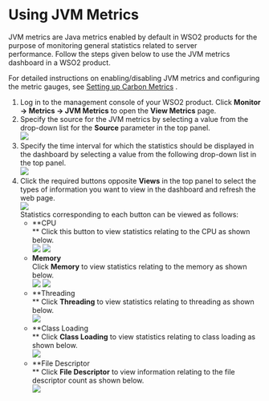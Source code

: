 # Using JVM Metrics

JVM metrics are Java metrics enabled by default in WSO2 products for the
purpose of monitoring general statistics related to server
performance. Follow the steps given below to use the JVM metrics
dashboard in a WSO2 product.

For detailed instructions on enabling/disabling JVM metrics and
configuring the metric gauges, see [Setting up Carbon
Metrics](_Setting_Up_Carbon_Metrics_) .

1.  Log in to the management console of your WSO2 product. Click
    **Monitor -\> Metrics -\> JVM Metrics** to open the **View Metrics**
    page.
2.  Specify the source for the JVM metrics by selecting a value from the
    drop-down list for the **Source** parameter in the top panel.  
    ![](attachments/53125402/53287291.png)
3.  Specify the time interval for which the statistics should be
    displayed in the dashboard by selecting a value from the following
    drop-down list in the top panel.  
    ![](attachments/53125402/53287286.png)
4.  Click the required buttons opposite **Views** in the top panel to
    select the types of information you want to view in the dashboard
    and refresh the web page.  
    ![](attachments/53125402/53287285.png)  
    Statistics corresponding to each button can be viewed as follows:
    -   **CPU  
        ** Click this button to view statistics relating to the CPU as
        shown below.  
        ![](attachments/53125402/53287284.png)
        ![](attachments/53125402/53287293.png)
    -   **Memory**  
        Click **Memory** to view statistics relating to the memory as
        shown below.  
        ![](attachments/53125402/53287292.png)
        ![](attachments/53125402/53287290.png)
    -   **Threading  
        ** Click **Threading** to view statistics relating to threading
        as shown below.  
        ![](attachments/53125402/53287289.png)
    -   **Class Loading  
        ** Click **Class Loading** to view statistics relating to class
        loading as shown below.  
        ![](attachments/53125402/53287288.png)
    -   **File Descriptor  
        ** Click **File Descriptor** to view information relating to the
        file descriptor count as shown below.  
        ![](attachments/53125402/53287287.png)
